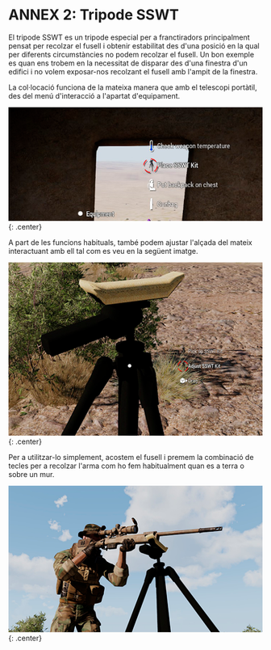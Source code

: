 # ANNEX 2: Tripode SSWT

El tripode SSWT es un tripode especial per a franctiradors principalment pensat per recolzar el fusell i obtenir estabilitat des d'una posició en la qual per diferents circumstàncies no podem recolzar el fusell. Un bon exemple es quan ens trobem en la necessitat de disparar des d'una finestra d'un edifici i no volem exposar-nos recolzant el fusell amb l'ampit de la finestra.

La col·locació funciona de la mateixa manera que amb el telescopi portàtil, des del menú d'interacció a l'apartat d'equipament.

![image](../_imatges/sswtkit3.png){: .center}

A part de les funcions habituals, també podem ajustar l'alçada del mateix interactuant amb ell tal com es veu en la següent imatge.

![image](../_imatges/sswtkit1.png){: .center}

Per a utilitzar-lo simplement, acostem el fusell i premem la combinació de tecles per a recolzar l'arma com ho fem habitualment quan es a terra o sobre un mur.

![image](../_imatges/sswtkit2.png){: .center}


